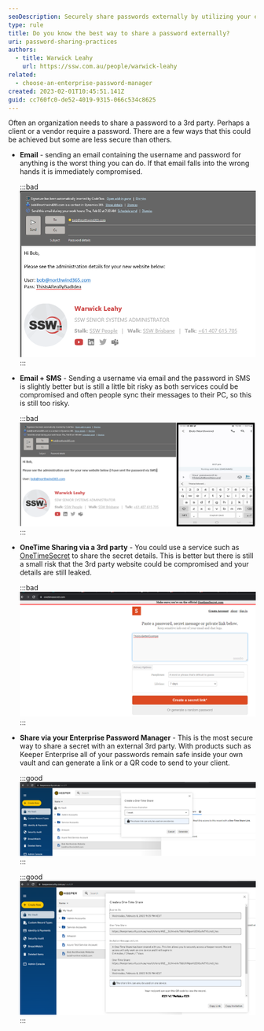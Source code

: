 ```yaml
---
seoDescription: Securely share passwords externally by utilizing your enterprise password manager's one-time secret sharing feature.
type: rule
title: Do you know the best way to share a password externally?
uri: password-sharing-practices
authors:
  - title: Warwick Leahy
    url: https://ssw.com.au/people/warwick-leahy
related:
  - choose-an-enterprise-password-manager
created: 2023-02-01T10:45:51.141Z
guid: cc760fc0-de52-4019-9315-066c534c8625
---
```


Often an organization needs to share a password to a 3rd party. Perhaps a client or a vendor require a password. There are a few ways that this could be achieved but some are less secure than others.

<!--endintro-->

- **Email** - sending an email containing the username and password for anything is the worst thing you can do. If that email falls into the wrong hands it is immediately compromised.

  :::bad
  ![Figure:Bad example - Never share secrets using email](passwordsharing1.png)
  :::

- **Email + SMS** - Sending a username via email and the password in SMS is slightly better but is still a little bit risky as both services could be compromised and often people sync their messages to their PC, so this is still too risky.

  :::bad
  ![Figure: Bad example - Email + SMS is better but still insecure](passwordsharing2.png)
  :::

- **OneTime Sharing via a 3rd party** - You could use a service such as [OneTimeSecret](https://onetimesecret.com) to share the secret details. This is better but there is still a small risk that the 3rd party website could be compromised and your details are still leaked.

  :::bad
  ![Figure: Bad example - One Time Secret sharing via a 3rd party is better](passwordsharing3.png)
  :::

- **Share via your Enterprise Password Manager** - This is the most secure way to share a secret with an external 3rd party. With products such as Keeper Enterprise all of your passwords remain safe inside your own vault and can generate a link or a QR code to send to your client.

  :::good
  ![Figure: Good example - Create a One Time Secret using Keeper Enterprise](passwordsharing4.png)
  :::

  :::good
  ![Figure: Good example - Generate an email, link or QR Code directly from Keeper Enterprise](passwordsharing5.png)
  :::
